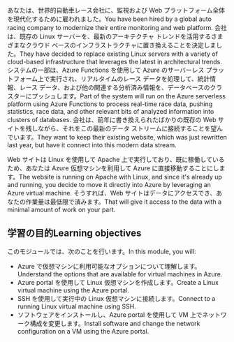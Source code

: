 <span data-ttu-id="58434-101">あなたは、世界的自動車レース会社に、監視および Web プラットフォーム全体を現代化するために雇われました。</span><span class="sxs-lookup"><span data-stu-id="58434-101">You have been hired by a global auto racing company to modernize their entire monitoring and web platform.</span></span> <span data-ttu-id="58434-102">会社は、既存の Linux サーバーを、最新のアーキテクチャ トレンドを活用するさまざまなクラウド ベースのインフラストラクチャに置き換えることを決定しました。</span><span class="sxs-lookup"><span data-stu-id="58434-102">They have decided to replace existing Linux servers with a variety of cloud-based infrastructure that leverages the latest in architectural trends.</span></span> <span data-ttu-id="58434-103">システムの一部は、Azure Functions を使用して Azure のサーバーレス プラットフォーム上で実行され、リアルタイムのレース データを処理して、統計情報、レース データ、および他の関連する分析済み情報を、データベースのクラスターにプッシュします。</span><span class="sxs-lookup"><span data-stu-id="58434-103">Part of the system will run on the Azure serverless platform using Azure Functions to process real-time race data, pushing statistics, race data, and other relevant bits of analyzed information into clusters of databases.</span></span> <span data-ttu-id="58434-104">会社は、前年に書き換えられたばかりの既存の Web サイトを残しながら、それをこの最新のデータ ストリームに接続することを望んでいます。</span><span class="sxs-lookup"><span data-stu-id="58434-104">They want to keep their existing website, which was just rewritten last year, but have it connect into this modern data stream.</span></span>

<span data-ttu-id="58434-105">Web サイトは Linux を使用して Apache 上で実行しており、既に稼働しているため、あなたは Azure 仮想マシンを利用して Azure に直接移動することにします。</span><span class="sxs-lookup"><span data-stu-id="58434-105">The website is running on Apache with Linux, and since it's already up and running, you decide to move it directly into Azure by leveraging an Azure virtual machine.</span></span> <span data-ttu-id="58434-106">そうすれば、Web サイトはデータにアクセスでき、あなたの作業量は最低限で済みます。</span><span class="sxs-lookup"><span data-stu-id="58434-106">That will give it access to the data with a minimal amount of work on your part.</span></span>

## <a name="learning-objectives"></a><span data-ttu-id="58434-107">学習の目的</span><span class="sxs-lookup"><span data-stu-id="58434-107">Learning objectives</span></span>

<span data-ttu-id="58434-108">このモジュールでは、次のことを行います。</span><span class="sxs-lookup"><span data-stu-id="58434-108">In this module, you will:</span></span>

- <span data-ttu-id="58434-109">Azure で仮想マシンに利用可能なオプションについて理解します。</span><span class="sxs-lookup"><span data-stu-id="58434-109">Understand the options that are available for virtual machines in Azure.</span></span>
- <span data-ttu-id="58434-110">Azure portal を使用して Linux 仮想マシンを作成します。</span><span class="sxs-lookup"><span data-stu-id="58434-110">Create a Linux virtual machine using the Azure portal.</span></span>
- <span data-ttu-id="58434-111">SSH を使用して実行中の Linux 仮想マシンに接続します。</span><span class="sxs-lookup"><span data-stu-id="58434-111">Connect to a running Linux virtual machine using SSH.</span></span>
- <span data-ttu-id="58434-112">ソフトウェアをインストールし、Azure portal を使用して VM 上でネットワーク構成を変更します。</span><span class="sxs-lookup"><span data-stu-id="58434-112">Install software and change the network configuration on a VM using the Azure portal.</span></span>